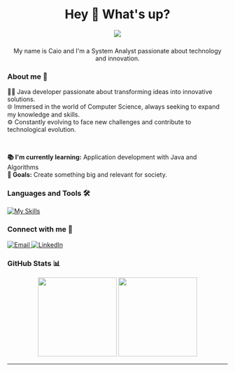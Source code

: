 <h1 align="center">Hey 👋 What's up?</h1>

<p align="center">
  <img src="https://readme-typing-svg.herokuapp.com/?color=6A5ACD&size=24&center=true&vCenter=true&lines=System+Analyst;Java+Developer;Tech+Enthusiast" />
</p>

###

<p align="center">My name is Caio and I'm a System Analyst passionate about technology and innovation.</p>

###

<h3 align="left">About me 🚀</h3>

👨‍💻 Java developer passionate about transforming ideas into innovative solutions.  
🌐 Immersed in the world of Computer Science, always seeking to expand my knowledge and skills.  
⚙️ Constantly evolving to face new challenges and contribute to technological evolution.

<br>

**📚 I'm currently learning:** Application development with Java and Algorithms  
**🎯 Goals:** Create something big and relevant for society.

###

<h3 align="left">Languages and Tools 🛠️</h3>

<div align="left">

  [![My Skills](https://skillicons.dev/icons?i=git,java,nodejs,cs,mysql,postgres,vue,spring,angular,mint&perline=12)](https://skillicons.dev)

</div>

###

<h3 align="left">Connect with me 🤝</h3>

<p align="left">
  <a href="mailto:contatocaiorodrigues1@gmail.com" target="_blank">
    <img src="https://img.shields.io/badge/Email-D14836?style=for-the-badge&logo=gmail&logoColor=white" alt="Email" />
  </a>
  <a href="https://www.linkedin.com/in/caio-rodrigues-91b7a5232/" target="_blank">
    <img src="https://img.shields.io/badge/LinkedIn-0A66C2?style=for-the-badge&logo=linkedin&logoColor=white" alt="LinkedIn" />
  </a>
</p>

###

<h3 align="left">GitHub Stats 📊</h3>

<div align="center">
  <img height="180em" src="https://github-readme-stats.vercel.app/api?username=cerd7&show_icons=true&theme=dracula&include_all_commits=true&count_private=true" />
  <img height="180em" src="https://github-readme-stats.vercel.app/api/top-langs/?username=cerd7&layout=compact&langs_count=7&theme=dracula" />
</div>

---
